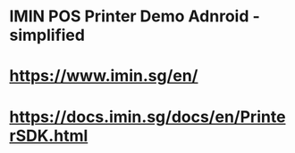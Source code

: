 # IMIN POS Printer Demo Adnroid - simplified 
# https://www.imin.sg/en/

# https://docs.imin.sg/docs/en/PrinterSDK.html
